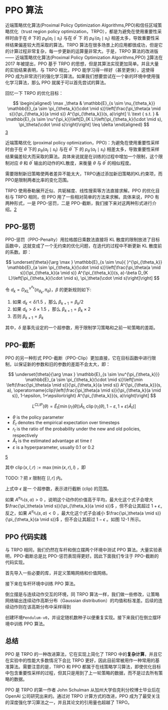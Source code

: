 

<!--
 * @version:
 * @Author:  StevenJokess（蔡舒起） https://github.com/StevenJokess
 * @Date: 2023-02-25 23:21:39
 * @LastEditors:  StevenJokess（蔡舒起） https://github.com/StevenJokess
 * @LastEditTime: 2023-03-13 21:51:58
 * @Description:
 * @Help me: 如有帮助，请赞助，失业3年了。![支付宝收款码](https://github.com/StevenJokess/d2rl/blob/master/img/%E6%94%B6.jpg)
 * @TODO::
 * @Reference:
-->
# PPO 算法

近端策略优化算法(Proximal Policy Optimization Algorithms,PPO)和信任区域策略优化（trust region policy optimization，TRPO），都是为避免在使用重要性采样时由于在 $\theta$ 下的 $p_\theta\left(a_t \mid s_t\right)$ 与在 $\theta^{\prime}$ 下 的 $p_{\theta^{\prime}}\left(a_t \mid s_t\right)$ 相差太多，导致重要性采样结果偏差较大而采取的算法。TRPO 算法在很多场景上的应用都很成功，但是它的计算过程非常复杂，每一步更新的运算量非常大。于是，TRPO 算法的改进版—— 近端策略优化算法(Proximal Policy Optimization Algorithms,PPO) [3]算法在 2017 年被提出，PPO 基于 TRPO 的思想，但是其算法实现更加简单。并且大量的实验结果表明，与 TRPO 相比，PPO 能学习得一样好（甚至更快），这使得 PPO 成为非常流行的强化学习算法。如果我们想要尝试在一个新的环境中使用强化学习算法，那么 PPO 就属于可以首先尝试的算法。

回忆一下 TRPO 的优化目标：

$$
\begin{aligned}
\max _\theta & \mathbb{E}_{s \sim \nu_{\theta_k}} \mathbb{E}_{a \sim \pi_{\theta_k}(\cdot \mid s)}\left[\frac{\pi_\theta(a \mid s)}{\pi_{\theta_k}(a \mid s)} A^{\pi_{\theta_k}}(s, a)\right] \\
\text { s.t. } & \mathbb{E}_{s \sim \nu^{\pi_k}}\left[D_{K L}\left(\pi_{\theta_k}(\cdot \mid s), \pi_\theta(\cdot \mid s)\right)\right] \leq \delta
\end{aligned}
$$[3]

近端策略优化 (proximal policy optimization，PPO)：为避免在使用重要性采样时由于在 $\theta$ 下的 $p_\theta\left(a_t \mid s_t\right)$ 与在 $\theta^{\prime}$ 下 的 $p_{\theta^{\prime}}\left(a_t \mid s_t\right)$ 相差太多，导致重要性采样结果偏差较大而采取的算法。具体来说就是在训练的过程中增加一个限制，这个限制对应 $\theta$ 和 $\theta^{\prime}$ 输出的动作的KL散度，来衡量 $\theta$ 与 $\theta^{\prime}$ 的相似程度。

需要限制新旧策略使两者差异不能太大，TRPO通过添加新旧策略的KL约束项，而PPO是限制两者比率的变化范围。

TRPO 使用泰勒展开近似、共轭梯度、线性搜索等方法直接求解。PPO 的优化目标与 TRPO 相同，但 PPO 用了一些相对简单的方法来求解。具体来说，PPO 有两种形式，一是 PPO-惩罚，二是 PPO-截断，我们接下来对这两种形式进行介绍。[2]



## PPO-惩罚

PPO-惩罚（PPO-Penalty）用拉格朗日乘数法直接将 KL 散度的限制放进了目标函数中，这就变成了一个无约束的优化问题，在迭代的过程中不断更新 KL 散度前的系数。即：

$$
\underset{\theta}{\arg \max } \mathbb{E}_{s \sim \nu}{ }^{\pi_{\theta_k}} \mathbb{E}_{a \sim \pi_{\theta_k}(\cdot \mid s)}\left[\frac{\pi_\theta(a \mid s)}{\pi_{\theta_k}(a \mid s)} A^{\pi_{\theta_k}}(s, a)-\beta D_{K L}\left[\pi_{\theta_k}(\cdot \mid s), \pi_\theta(\cdot \mid s)\right]\right]
$$

令 $d_k=D_{K L}^{\nu^{\pi_k}}\left(\pi_{\theta_k}, \pi_\theta\right) ， \beta$ 的更新规则如下:

1. 如果 $d_k<\delta / 1.5$ ，那么 $\beta_{k+1} = \beta_k / 2$
2. 如果 $d_k>\delta \times 1.5$ ，那么 $\beta_{k+1} = \beta_k \times 2$
3. 否则 $\beta_{k+1} = \beta_k$

其中，$\delta$ 是事先设定的一个超参数，用于限制学习策略和之前一轮策略的差距。

## PPO-截断

PPO 的另一种形式 PPO-截断（PPO-Clip）更加直接，它在目标函数中进行限制，以保证新的参数和旧的参数的差距不会太大，即：

$$
\underset{\theta}{\arg \max } \mathbb{E}_{s \sim \nu^{\pi_{\theta_k}}} \mathbb{E}_{a \sim \pi_{\theta_k}(\cdot \mid s)}\left[\min \left(\frac{\pi_\theta(a \mid s)}{\pi_{\theta_k}(a \mid s)} A^{\pi_{\theta_k}}(s, a), \operatorname{clip}\left(\frac{\pi_\theta(a \mid s)}{\pi_{\theta_k}(a \mid s)}, 1-\epsilon, 1+\epsilon\right) A^{\pi_{\theta_k}}(s, a)\right)\right]
$$

$$
\left.L^{C L I P}(\theta)=\hat{E}_t\left[\min \left(r_t(\theta)\right) \hat{A}_t, \operatorname{clip}\left(r_t(\theta), 1-\varepsilon, 1+\varepsilon\right) \hat{A}_t\right)\right]
$$

- $\theta$ is the policy parameter
- $\hat{E}_t$ denotes the empirical expectation over timesteps
- $r_t$ is the ratio of the probability under the new and old policies, respectively
- $\hat{A}_t$ is the estimated advantage at time $t$
- $\varepsilon$ is a hyperparameter, usually 0.1 or 0.2

[5]

其中 $\operatorname{clip}(x, l, r):=\max (\min (x, r), l)$ ，即

TODO:？把 $x$ 限制在 $[l, r]$ 内。

上式中 $\epsilon$ 是一 个超参数，表示进行截断 (clip) 的范围。

如果 $A^{\pi_{\theta_k}}(s, a)>0$ ，说明这个动作的价值高于平均，最大化这个式子会增大 $\frac{\pi_\theta(a \mid s)}{\pi_{\theta_k}(a \mid s)}$ ，但不会让其超过 $1+\epsilon_{\circ}$ 反之，如果 $A^{\pi_{\theta_k}}(s, a)<0$ ，最大化这个式子会减小 $\frac{\pi_\theta(a \mid s)}{\pi_{\theta_k}(a \mid s)}$ ，但不会让其超过 $1-\epsilon$ 。如图 12-1 所示。





## PPO 代码实践


与 TRPO 相同，我们仍然在车杆和倒立摆两个环境中测试 PPO 算法。大量实验表明，PPO-截断总是比 PPO-惩罚表现得更好。因此下面我们专注于 PPO-截断的代码实现。

首先导入一些必要的库，并定义策略网络和价值网络。


接下来在车杆环境中训练 PPO 算法。

倒立摆是与连续动作交互的环境，同 TRPO 算法一样，我们做一些修改，让策略网络输出连续动作高斯分布（Gaussian distribution）的均值和标准差。后续的连续动作则在该高斯分布中采样得到


创建环境`Pendulum-v0`，并设定随机数种子以便重复实现。接下来我们在倒立摆环境中训练 PPO 算法。

## 总结

PPO 是 TRPO 的一种改进算法，它在实现上简化了 TRPO 中的**复杂计算**，并且它在实验中的性能大多数情况下会比 TRPO 更好，因此目前常被用作一种常用的基准算法。需要注意的是，TRPO 和 PPO 都属于在线策略学习算法，即使优化目标中包含重要性采样的过程，但其只是用到了上一轮策略的数据，而不是过去所有策略的数据。

PPO 是 TRPO 的第一作者 John Schulman 从加州大学伯克利分校博士毕业后在 OpenAI 公司研究出来的。通过对 TRPO 计算方式的改进，PPO 成为了最受关注的深度强化学习算法之一，并且其论文的引用量也超越了 TRPO。






[1]: https://hrl.boyuai.com/chapter/2/ppo%E7%AE%97%E6%B3%95
[2]: https://www.cnblogs.com/kailugaji/p/15401383.html#_lab2_0_1
[3]: https://www.cnblogs.com/kailugaji/p/15396437.html
[4]: http://rail.eecs.berkeley.edu/deeprlcourse/static/slides/lec-5.pdf
[5]: https://openai.com/research/openai-baselines-ppo
